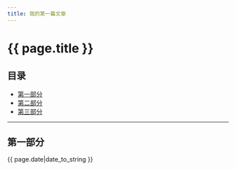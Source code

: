 ```yaml
---
title: 我的第一篇文章
---
```

 
# {{ page.title }}
 
## 目录
+ [第一部分](#partI)
+ [第二部分](#partII)
+ [第三部分](#partIII)
 
----------------------------------
 
## 第一部分

{{ page.date|date_to_string }}